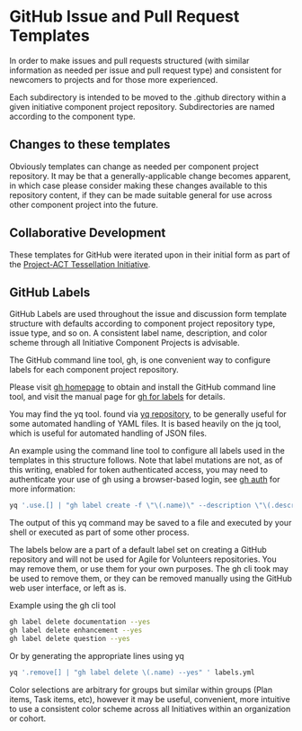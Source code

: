 <!--
 Copyright (C) 2024 Innovate for Vegas Foundation
 
 This file is part of doc-agile-for-volunteers.
 
 doc-agile-for-volunteers is free software: you can redistribute it and/or modify
 it under the terms of the GNU General Public License as published by
 the Free Software Foundation, either version 3 of the License, or
 (at your option) any later version.
 
 doc-agile-for-volunteers is distributed in the hope that it will be useful,
 but WITHOUT ANY WARRANTY; without even the implied warranty of
 MERCHANTABILITY or FITNESS FOR A PARTICULAR PURPOSE.  See the
 GNU General Public License for more details.
 
 You should have received a copy of the GNU General Public License
 along with doc-agile-for-volunteers.  If not, see <https://www.gnu.org/licenses/>.
-->

# GitHub Issue and Pull Request Templates

In order to make issues and pull requests structured (with similar information as needed per issue and pull request type) and consistent for newcomers to projects and for those more experienced.

Each subdirectory is intended to be moved to the .github directory within a given initiative component project repository. Subdirectories are named according to the component type.

## Changes to these templates

Obviously templates can change as needed per component project repository. It may be that a generally-applicable change becomes apparent, in which case please consider making these changes available to this repository content, if they can be made suitable general for use across other component project into the future.

## Collaborative Development

These templates for GitHub were iterated upon in their initial form as part of the [Project-ACT Tessellation Initiative](https://github.com/Project-ACT/ov-tessellation).

## GitHub Labels

GitHub Labels are used throughout the issue and discussion form template structure with defaults according to component project repository type, issue type, and so on. A consistent label name, description, and color scheme through all Initiative Component Projects is advisable.

The GitHub command line tool, gh, is one convenient way to configure labels for each component project repository.

Please visit [gh homepage](https://gli.github.com/) to obtain and install the GitHub command line tool, and visit the manual page for [gh for labels](https://cli.github.com/manual/gh_label) for details.

You may find the yq tool. found via [yq repository](https://github.com/mikefarah/yq), to be generally useful for some automated handling of YAML files. It is based heavily on the jq tool, which is useful for automated handling of JSON files.

An example using the command line tool to configure all labels used in the templates in this structure follows. Note that label mutations are not, as of this writing, enabled for token authenticated access, you may need to authenticate your use of gh using a browser-based login, see [gh auth](https://cli.github.com/manual/auth) for more information:

```sh
yq '.use.[] | "gh label create -f \"\(.name)\" --description \"\(.description)\" --color \(.color)"' labels.yml
```

The output of this yq command may be saved to a file and executed by your shell or executed as part of some other process.

The labels below are a part of a default label set on creating a GitHub repository and will not be used for Agile for Volunteers repositories. You may remove them, or use them for your own purposes. The gh cli took may be used to remove them, or they can be removed manually using the GitHub web user interface, or left as is.

Example using the gh cli tool

```sh
gh label delete documentation --yes
gh label delete enhancement --yes
gh label delete question --yes
```

Or by generating the appropriate lines using yq

```sh
yq '.remove[] | "gh label delete \(.name) --yes" ' labels.yml
```

Color selections are arbitrary for groups but similar within groups (Plan items, Task items, etc), however it may be useful,
convenient, more intuitive to use a consistent color scheme across all Initiatives within an organization or cohort.
